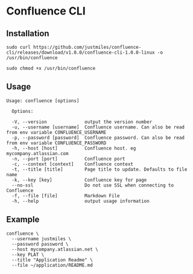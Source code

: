 # Confluence CLI


## Installation

    sudo curl https://github.com/justmiles/confluence-cli/releases/download/v1.0.0/confluence-cli-1.0.0-linux -o /usr/bin/confluence
    
    sudo chmod +x /usr/bin/confluence


## Usage

    Usage: confluence [options]
      
      Options:

      -V, --version              output the version number
      -u, --username [username]  Confluence username. Can also be read from env variable CONFLUENCE_USERNAME
      -p, --password [password]  Confluence password. Can also be read from env variable CONFLUENCE_PASSWORD
      -h, --host [host]          Confluence host. eg mycompany.atlassian.com
      -n, --port [port]          Confluence port
      -c, --context [context]    Confluence context
      -t, --title [title]        Page title to update. Defaults to file name
      -k, --key [key]            Confluence key for page
      --no-ssl                   Do not use SSL when connecting to Confluence
      -f, --file [file]          Markdown File
      -h, --help                 output usage information
        
## Example

    confluence \
      --username justmiles \
      --password password \
      --host mycompany.atlassian.net \
      --key PLAT \
      --title "Application Readme" \
      --file ~/application/README.md

